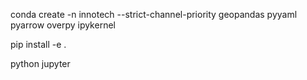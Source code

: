 conda create -n innotech --strict-channel-priority geopandas pyyaml pyarrow overpy ipykernel


pip install -e .


python 
jupyter